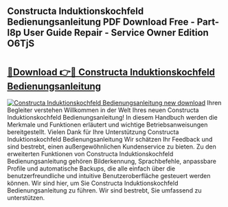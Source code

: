 ## Constructa Induktionskochfeld Bedienungsanleitung PDF Download Free - Part-l8p User Guide Repair - Service Owner Edition O6TjS

# <h2><a href="http://df3xvib.blite.top/?on=Constructa+Induktionskochfeld+Bedienungsanleitung">🔗Download 👉🔴 Constructa Induktionskochfeld Bedienungsanleitung</a></h2>

[![Constructa Induktionskochfeld Bedienungsanleitung new download](https://i.imgur.com/lujVjoI.png)](http://df3xvib.blite.top/?on=Constructa+Induktionskochfeld+Bedienungsanleitung)
Ihren Begleiter verstehen Willkommen in der Welt Ihres neuen Constructa Induktionskochfeld Bedienungsanleitung! In diesem Handbuch werden die Merkmale und Funktionen erläutert und wichtige Betriebsanweisungen bereitgestellt. Vielen Dank für Ihre Unterstützung Constructa Induktionskochfeld Bedienungsanleitung Wir schätzen Ihr Feedback und sind bestrebt, einen außergewöhnlichen Kundenservice zu bieten. Zu den erweiterten Funktionen von Constructa Induktionskochfeld Bedienungsanleitung gehören Bilderkennung, Sprachbefehle, anpassbare Profile und automatische Backups, die alle einfach über die benutzerfreundliche und intuitive Benutzeroberfläche gesteuert werden können. Wir sind hier, um Sie Constructa Induktionskochfeld Bedienungsanleitung zu führen. Wir sind bestrebt, Sie umfassend zu unterstützen.
